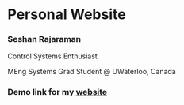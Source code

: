 # Personal Website
<h3> Seshan Rajaraman</h3>
<p> Control Systems Enthusiast </p>
<p> MEng Systems Grad Student @ UWaterloo, Canada</p> 
<h3> Demo link for my <a href="seshan-r.github.io">website</a></h3>
